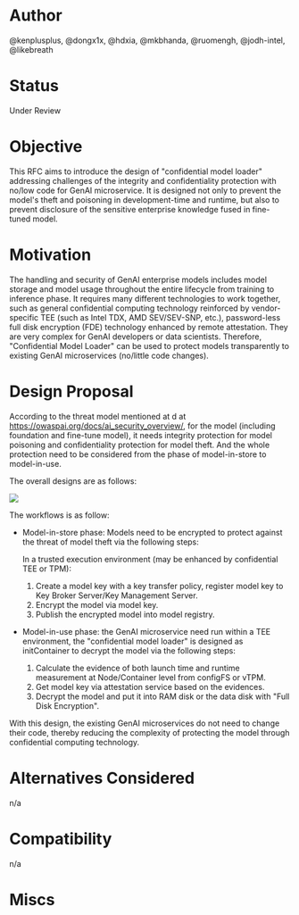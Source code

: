 # Author
@kenplusplus, @dongx1x, @hdxia, @mkbhanda, @ruomengh, @jodh-intel,
@likebreath


# Status
Under Review

# Objective

This RFC aims to introduce the design of "confidential model loader"
addressing challenges of the integrity and confidentiality protection
with no/low code for GenAI microservice. It is designed not only to
prevent the model's theft and poisoning in development-time and runtime,
but also to prevent disclosure of the sensitive enterprise knowledge
fused in fine-tuned model.

# Motivation

The handling and security of GenAI enterprise models includes model
storage and model usage throughout the entire lifecycle from training to
inference phase. It requires many different technologies to work
together, such as general confidential computing technology reinforced
by vendor-specific TEE (such as Intel TDX, AMD SEV/SEV-SNP, etc.),
password-less full disk encryption (FDE) technology enhanced by remote
attestation. They are very complex for GenAI developers or data
scientists. Therefore, "Confidential Model Loader" can be used to
protect models transparently to existing GenAI microservices (no/little
code changes).

# Design Proposal

According to the threat model mentioned at d at
https://owaspai.org/docs/ai_security_overview/, for the model (including
foundation and fine-tune model), it needs integrity protection for model
poisoning and confidentiality protection for model theft. And the whole
protection need to be considered from the phase of model-in-store to
model-in-use.

The overall designs are as follows:

![](./confidential_model_loader_architecture.png)

The workflows is as follow:

- Model-in-store phase: Models need to be encrypted to protect against
  the threat of model theft via the following steps:

  In a trusted execution environment (may be enhanced by confidential
  TEE or TPM):

  1. Create a model key with a key transfer policy, register model key
     to Key Broker Server/Key Management Server.
  2. Encrypt the model via model key.
  3. Publish the encrypted model into model registry.

- Model-in-use phase: the GenAI microservice need run within a TEE
  environment, the "confidential model loader" is designed as
  initContainer to decrypt the model via the following steps:

  1. Calculate the evidence of both launch time and runtime measurement
     at Node/Container level from configFS or vTPM.
  2. Get model key via attestation service based on the evidences.
  3. Decrypt the model and put it into RAM disk or the data disk with
     "Full Disk Encryption".

With this design, the existing GenAI microservices do not need to change
their code, thereby reducing the complexity of protecting the model
through confidential computing technology.

# Alternatives Considered
n/a

# Compatibility
n/a

# Miscs
